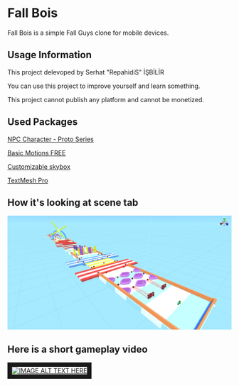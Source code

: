 # Fall Bois

Fall Bois is a simple Fall Guys clone for mobile devices.

## Usage Information

This project delevoped by Serhat "RepahidiS" İŞBİLİR

You can use this project to improve yourself and learn something.

This project cannot publish any platform and cannot be monetized.

## Used Packages

[NPC Character - Proto Series](https://assetstore.unity.com/packages/3d/characters/humanoids/npc-character-proto-series-132051)

[Basic Motions FREE](https://assetstore.unity.com/packages/3d/animations/basic-motions-free-154271)

[Customizable skybox](https://assetstore.unity.com/packages/2d/textures-materials/sky/customizable-skybox-174576)

[TextMesh Pro](https://learn.unity.com/tutorial/working-with-textmesh-pro/)

## How it's looking at scene tab

![](https://github.com/RepahidiS/Fall-Bois/blob/main/Screenshots/SceneTab.png "")

## Here is a short gameplay video

<a href="http://www.youtube.com/watch?feature=player_embedded&v=3brFfhH_HYU
" target="_blank"><img src="http://img.youtube.com/vi/3brFfhH_HYU/0.jpg" 
alt="IMAGE ALT TEXT HERE" border="10" /></a>
